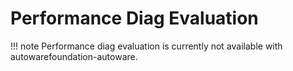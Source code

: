# Performance Diag Evaluation

!!! note
Performance diag evaluation is currently not available with autowarefoundation-autoware.
